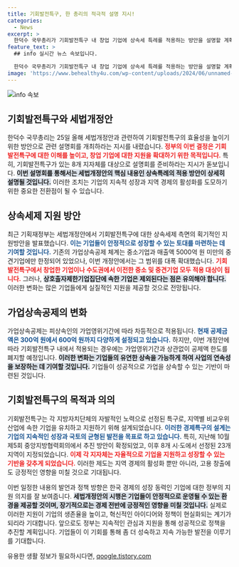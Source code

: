 ```yaml
---
title: 기회발전특구, 한 총리의 적극적 설명 지시!
categories:
  - News
excerpt: >
  한덕수 국무총리가 기회발전특구 내 창업 기업에 상속세 특례를 적용하는 방안을 설명할 계획을 밝혔습니다. 이번 세법 개정안은 공제금액 상한을 폐지하고 대상 기업을 대폭 확대해 기업 성장 지원에 나섭니다.
feature_text: >
  ## info 실시간 뉴스 속보입니다.

  한덕수 국무총리가 기회발전특구 내 창업 기업에 상속세 특례를 적용하는 방안을 설명할 계획을 밝혔습니다. 이번 세법 개정안은 공제금액 상한을 폐지하고 대상 기업을 대폭 확대해 기업 성장 지원에 나섭니다.
image: 'https://www.behealthy4u.com/wp-content/uploads/2024/06/unnamed-file.png'
---
```


<p><img src="https://www.behealthy4u.com/wp-content/uploads/2024/06/unnamed-file.png" alt="info 속보" /></p>

<h2 data-ke-size="size26">기회발전특구와 세법개정안</h2>

<p data-ke-size="size16"></p> 

<p>한덕수 국무총리는 25일 올해 세법개정안과 관련하여 기회발전특구의 효율성을 높이기 위한 방안으로 관련 설명회를 개최하라는 지시를 내렸습니다. <b><span style="color: #ee2323;">정부의 이번 결정은 기회발전특구에 대한 이해를 높이고, 창업 기업에 대한 지원을 확대하기 위한 목적입니다.</span></b> 특히, 기회발전특구가 있는 8개 지자체를 대상으로 설명회를 준비하라는 지시가 돋보입니다. <b><span style="background-color: #21538527;">이번 설명회를 통해서는 세법개정안의 핵심 내용인 상속특례의 적용 방안이 상세히 설명될 것입니다.</span></b> 이러한 조치는 기업의 지속적 성장과 지역 경제의 활성화를 도모하기위한 중요한 전환점이 될 수 있습니다.</p>

<h2 data-ke-size="size26">상속세제 지원 방안</h2>

<p data-ke-size="size16"></p> 

<p>최근 기획재정부는 세법개정안에서 기회발전특구에 대한 상속세제 측면의 획기적인 지원방안을 발표했습니다. <b><span style="color: #1a5490;">이는 기업들이 안정적으로 성장할 수 있는 토대를 마련하는 데 기여할 것입니다.</span></b> 기존의 가업상속공제 체계는 중소기업과 매출액 5000억 원 미만의 중견기업에만 한정되어 있었으나, 이번 개정안에서는 그 범위를 대폭 확대했습니다. <b><span style="color: #ee2323;">기회발전특구에서 창업한 기업이나 수도권에서 이전한 중소 및 중견기업 모두 적용 대상이 됩니다.</span></b> 그러나, <b><span style="background-color: #21538527;">상호출자제한기업집단에 속한 기업은 제외된다는 점은 유의해야 합니다.</span></b> 이러한 변화는 많은 기업들에게 실질적인 지원을 제공할 것으로 전망됩니다.</p>

<h2 data-ke-size="size26">가업상속공제의 변화</h2>

<p data-ke-size="size16"></p> 

<p>가업상속공제는 피상속인의 가업영위기간에 따라 차등적으로 적용됩니다. <b><span style="color: #1a5490;">현재 공제금액은 300억 원에서 600억 원까지 다양하게 설정되고 있습니다.</span></b> 하지만, 이번 개정안에 따라 기회발전특구 내에서 적용되는 경우에는 가업영위기간과 상관없이 공제액 한도를 폐지할 예정입니다. <b><span style="background-color: #21538527;">이러한 변화는 기업들의 유연한 상속을 가능하게 하여 사업의 연속성을 보장하는 데 기여할 것입니다.</span></b> 기업들이 성공적으로 가업을 상속할 수 있는 기반이 마련된 것입니다.</p>

<h2 data-ke-size="size26">기회발전특구의 목적과 의의</h2>

<p data-ke-size="size16"></p> 

<p>기회발전특구는 각 지방자치단체의 자발적인 노력으로 선정된 특구로, 지역별 비교우위 산업에 속한 기업을 유치하고 지원하기 위해 설계되었습니다. <b><span style="color: #1a5490;">이러한 경제특구의 설계는 기업의 지속적인 성장과 국토의 균형된 발전을 목표로 하고 있습니다.</span></b> 특히, 지난해 10월 제5회 중앙지방협력회의에서 추진 방안이 확정되었고, 이후 8개 시·도에서 선정된 23개 지역이 지정되었습니다. <b><span style="color: #ee2323;">이제 각 지자체는 자율적으로 기업을 지원하고 성장할 수 있는 기반을 갖추게 되었습니다.</span></b> 이러한 제도는 지역 경제의 활성화 뿐만 아니라, 고용 창출에도 긍정적인 영향을 미칠 것으로 기대됩니다.</p>

<p data-ke-size="size16"></p> 

<p>이번 일정한 내용의 발언과 정책 방향은 한국 경제의 성장 동력인 기업에 대한 정부의 지원 의지를 잘 보여줍니다. <b><span style="background-color: #21538527;">세법개정안의 시행은 기업들이 안정적으로 운영될 수 있는 환경을 제공할 것이며, 장기적으로는 경제 전반에 긍정적인 영향을 미칠 것입니다.</span></b> 실제로 이러한 지원이 기업의 생존율을 높이고, 혁신적인 아이디어와 정책이 현실화되는 계기가 되리라 기대합니다. 앞으로도 정부는 지속적인 관심과 지원을 통해 성공적으로 정책을 추진할 계획입니다. 기업들이 이 기회를 통해 좀 더 성숙하고 지속 가능한 발전을 이루기를 기대합니다.</p>
유용한 생활 정보가 필요하시다면, <a href="https://qoogle.tistory.com" rel="dofollow">qoogle.tistory.com</a>


